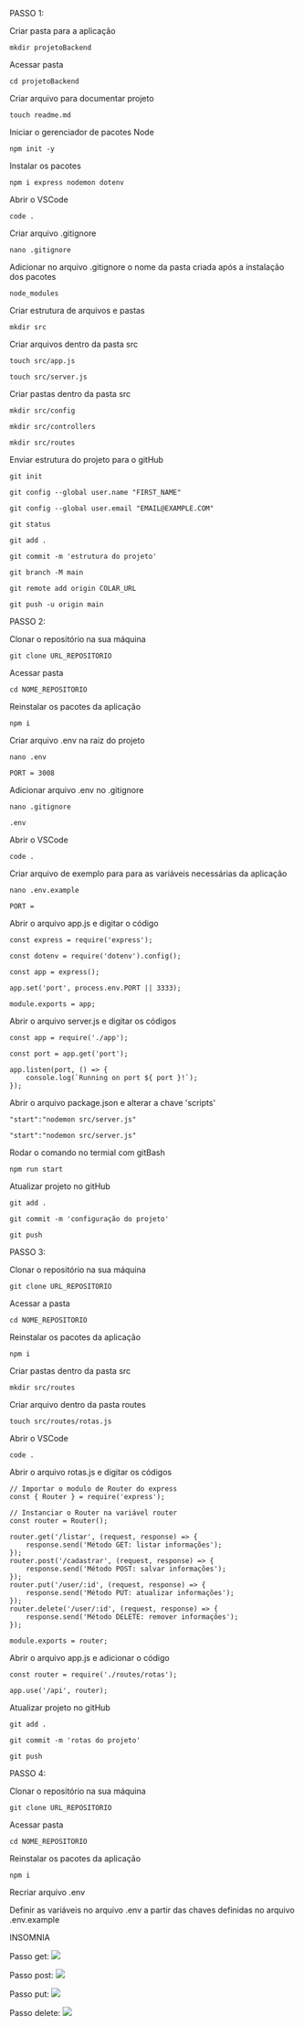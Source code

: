 PASSO 1:


Criar pasta para a aplicação
```
mkdir projetoBackend
```

Acessar pasta
```
cd projetoBackend
```

Criar arquivo para documentar projeto
```
touch readme.md
```

Iniciar o gerenciador de pacotes Node
```
npm init -y
```

Instalar os pacotes
```
npm i express nodemon dotenv
```

Abrir o VSCode
```
code .
```

Criar arquivo .gitignore
```
nano .gitignore
```

Adicionar no arquivo .gitignore o nome da pasta criada após a instalação dos pacotes
```
node_modules
```

Criar estrutura de arquivos e pastas
```
mkdir src
```

Criar arquivos dentro da pasta src
```
touch src/app.js
```

```
touch src/server.js
```

Criar pastas dentro da pasta src
```
mkdir src/config
```

```
mkdir src/controllers
```

```
mkdir src/routes
```

Enviar estrutura do projeto para o gitHub
```
git init
```

```
git config --global user.name "FIRST_NAME"
```

```
git config --global user.email "EMAIL@EXAMPLE.COM"
```

```
git status
```

```
git add .
```

```
git commit -m 'estrutura do projeto'
```

```
git branch -M main
```

```
git remote add origin COLAR_URL
```

```
git push -u origin main
```


PASSO 2:


Clonar o repositório na sua máquina
```
git clone URL_REPOSITORIO
```

Acessar pasta
```
cd NOME_REPOSITORIO
```

Reinstalar os pacotes da aplicação
```
npm i
```

Criar arquivo .env na raiz do projeto
```
nano .env
```

```
PORT = 3008
```

Adicionar arquivo .env no .gitignore
```
nano .gitignore
```

```
.env
```

Abrir o VSCode
```
code .
```

Criar arquivo de exemplo para para as variáveis necessárias da aplicação
```
nano .env.example
```

```
PORT = 
```

Abrir o arquivo app.js e digitar o código
```
const express = require('express');
```

```
const dotenv = require('dotenv').config();
```

```
const app = express();
```

```
app.set('port', process.env.PORT || 3333);
```

```
module.exports = app;
```

Abrir o arquivo server.js e digitar os códigos
```
const app = require('./app');
```

```
const port = app.get('port');
```

```
app.listen(port, () => {
    console.log(`Running on port ${ port }!`);
});
```

Abrir o arquivo package.json e alterar a chave 'scripts'
```
"start":"nodemon src/server.js"
```

```
"start":"nodemon src/server.js"
```

Rodar o comando no termial com gitBash
```
npm run start
```

Atualizar projeto no gitHub
```
git add .
```

```
git commit -m 'configuração do projeto'
```

```
git push
```


PASSO 3: 


Clonar o repositório na sua máquina
```
git clone URL_REPOSITORIO
```

Acessar a pasta 
```
cd NOME_REPOSITORIO
```

Reinstalar os pacotes da aplicação
```
npm i
```

Criar pastas dentro da pasta src
```
mkdir src/routes
```

Criar arquivo dentro da pasta routes
```
touch src/routes/rotas.js
```

Abrir o VSCode
```
code .
```

Abrir o arquivo rotas.js e digitar os códigos
```
// Importar o modulo de Router do express
const { Router } = require('express');

// Instanciar o Router na variável router
const router = Router();

router.get('/listar', (request, response) => {
    response.send('Método GET: listar informações');
});
router.post('/cadastrar', (request, response) => {
    response.send('Método POST: salvar informações');
});
router.put('/user/:id', (request, response) => {
    response.send('Método PUT: atualizar informações');
});
router.delete('/user/:id', (request, response) => {
    response.send('Método DELETE: remover informações');
});

module.exports = router;
```

Abrir o arquivo app.js e adicionar o código
```
const router = require('./routes/rotas');
```

```
app.use('/api', router);
```

Atualizar projeto no gitHub
```
git add .
```

```
git commit -m 'rotas do projeto'
```

```
git push
```


PASSO 4:

Clonar o repositório na sua máquina
```
git clone URL_REPOSITORIO
```

Acessar pasta
```
cd NOME_REPOSITORIO
```

Reinstalar os pacotes da aplicação
```
npm i
```

Recriar arquivo .env

Definir as variáveis no arquivo .env a partir das chaves definidas no arquivo .env.example


INSOMNIA

Passo get:
<img src="./assets/get.png">

Passo post:
<img src="./assets/post.png">

Passo put: 
<img src="./assets/put.png">

Passo delete:
<img src="./assets/delete.png">